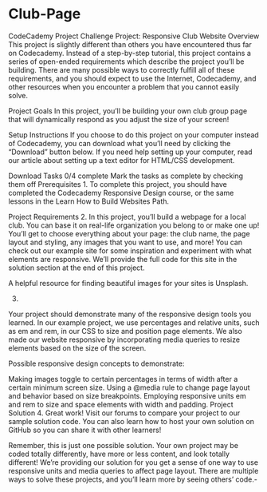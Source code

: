 # Club-Page
CodeCademy Project
Challenge Project: Responsive Club Website
Overview
​This project is slightly different than others you have encountered thus far on Codecademy. Instead of a step-by-step tutorial, this project contains a series of open-ended requirements which describe the project you’ll be building. There are many possible ways to correctly fulfill all of these requirements, and you should expect to use the Internet, Codecademy, and other resources when you encounter a problem that you cannot easily solve.​

Project Goals
In this project, you’ll be building your own club group page that will dynamically respond as you adjust the size of your screen!​

Setup Instructions
If you choose to do this project on your computer instead of Codecademy, you can download what you’ll need by clicking the “Download” button below. If you need help setting up your computer, read our article about setting up a text editor for HTML/CSS development.

Download
Tasks
0/4 complete
Mark the tasks as complete by checking them off
Prerequisites
1.
To complete this project, you should have completed the Codecademy Responsive Design course, or the same lessons in the Learn How to Build Websites Path.

Project Requirements
2.
In this project, you’ll build a webpage for a local club. You can base it on real-life organization you belong to or make one up! You’ll get to choose everything about your page: the club name, the page layout and styling, any images that you want to use, and more! You can check out our example site for some inspiration and experiment with what elements are responsive. We’ll provide the full code for this site in the solution section at the end of this project.

A helpful resource for finding beautiful images for your sites is Unsplash.

3.
Your project should demonstrate many of the responsive design tools you learned. In our example project, we use percentages and relative units, such as em and rem, in our CSS to size and position page elements. We also made our website responsive by incorporating media queries to resize elements based on the size of the screen.

Possible responsive design concepts to demonstrate:​

Making images toggle to certain percentages in terms of width after a certain minimum screen size.
Using a @media rule to change page layout and behavior based on size breakpoints.
Employing responsive units em and rem to size and space elements with width and padding.
Project Solution
4.
Great work! Visit our forums to compare your project to our sample solution code. You can also learn how to host your own solution on GitHub so you can share it with other learners!

Remember, this is just one possible solution. Your own project may be coded totally differently, have more or less content, and look totally different! We’re providing our solution for you get a sense of one way to use responsive units and media queries to affect page layout. There are multiple ways to solve these projects, and you’ll learn more by seeing others’ code.-

